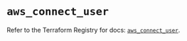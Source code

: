 # `aws_connect_user`

Refer to the Terraform Registry for docs: [`aws_connect_user`](https://registry.terraform.io/providers/hashicorp/aws/5.41.0/docs/resources/connect_user).

